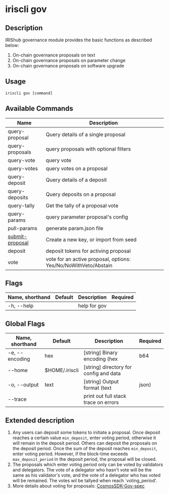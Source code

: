 # iriscli gov

## Description

IRIShub governance module provides the basic functions as described below:
1. On-chain governance proposals on text
2. On-chain governance proposals on parameter change
3. On-chain governance proposals on software upgrade

## Usage

```shell
iriscli gov [command]
```

## Available Commands

| Name                                  | Description                                                     |
| ------------------------------------- | --------------------------------------------------------------- |
| query-proposal                        | Query details of a single proposal                              |
| query-proposals                       | query proposals with optional filters                           |
| query-vote                            | query vote                                                      |
| query-votes                           | query votes on a proposal                                       |
| query-deposit                         | Query details of a deposit                                      |
| query-deposits                        | Query deposits on a proposal                                    |
| query-tally                           | Get the tally of a proposal vote                                |
| query-params                          | query parameter proposal's config                               |
| pull-params                           | generate param.json file                                        |
| [submit-proposal](submit-proposal.md) | Create a new key, or import from seed                           |
| deposit                               | deposit tokens for activing proposal                            |
| vote                                  | vote for an active proposal, options: Yes/No/NoWithVeto/Abstain |

## Flags

| Name, shorthand | Default | Description   | Required |
| --------------- | ------- | ------------- | -------- |
| -h, --help      |         | help for gov  |          |

## Global Flags
| Name, shorthand | Default        | Description                            | Required |
| --------------- | -------------- | -------------------------------------- | -------- |
| -e, --encoding  | hex            | [string] Binary encoding (hex|b64|btc) |          |
|     --home      | $HOME/.iriscli | [string] directory for config and data |          |
| -o, --output    | text           | [string] Output format (text|json)     |          |
|     --trace     |                | print out full stack trace on errors   |          |

## Extended description

1. Any users can deposit some tokens to initiate a proposal. Once deposit reaches a certain value `min_deposit`, enter voting period, otherwise it will remain in the deposit period. Others can deposit the proposals on the deposit period. Once the sum of the deposit reaches `min_deposit`, enter voting period. However, if the block-time exceeds `max_deposit_period` in the deposit period, the proposal will be closed.
2. The proposals which enter voting period only can be voted by validators and delegators. The vote of a delegator who hasn't vote will be the same as his validator's vote, and the vote of a delegator who has voted will be remained. The votes wil be tallyed when reach `voting_period'.
3. More details about voting for proposals:
[CosmosSDK-Gov-spec](https://github.com/cosmos/cosmos-sdk/blob/develop/docs/spec/governance/overview.md)